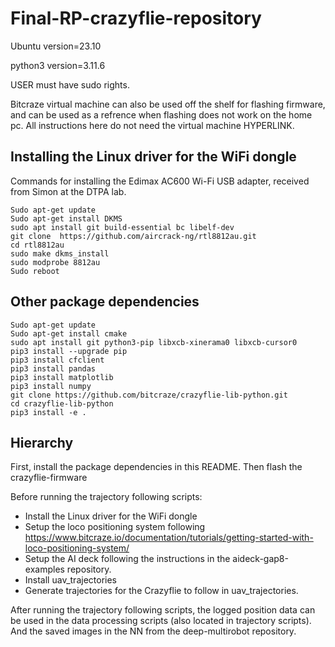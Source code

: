 # Final-RP-crazyflie-repository
Ubuntu version=23.10

python3 version=3.11.6

USER must have sudo rights.

Bitcraze virtual machine can also be used off the shelf for flashing firmware, and can be used as a refrence when flashing does not work on the home pc. All instructions here do not need the virtual machine HYPERLINK. 

## Installing the Linux driver for the WiFi dongle

Commands for installing the Edimax AC600 Wi-Fi USB adapter, received from Simon at the DTPA lab.
```
Sudo apt-get update
Sudo apt-get install DKMS
sudo apt install git build-essential bc libelf-dev 
git clone  https://github.com/aircrack-ng/rtl8812au.git
cd rtl8812au
sudo make dkms_install
sudo modprobe 8812au
Sudo reboot
```

## Other package dependencies

```
Sudo apt-get update
Sudo apt-get install cmake
sudo apt install git python3-pip libxcb-xinerama0 libxcb-cursor0
pip3 install --upgrade pip
pip3 install cfclient
pip3 install pandas
pip3 install matplotlib
pip3 install numpy
git clone https://github.com/bitcraze/crazyflie-lib-python.git
cd crazyflie-lib-python
pip3 install -e .
```

## Hierarchy
First, install the package dependencies in this README. Then flash the crazyflie-firmware  

Before running the trajectory following scripts:
- Install the Linux driver for the WiFi dongle
- Setup the loco positioning system following https://www.bitcraze.io/documentation/tutorials/getting-started-with-loco-positioning-system/
- Setup the AI deck following the instructions in the aideck-gap8-examples repository.
- Install uav_trajectories
- Generate trajectories for the Crazyflie to follow in uav_trajectories.

After running the trajectory following scripts, the logged position data can be used in the data processing scripts (also located in trajectory scripts). And the saved images in the NN from the deep-multirobot repository.





